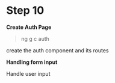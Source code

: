 # Step 10

**Create Auth Page**

>ng g c auth

create the auth component and its routes 

**Handling form input**

Handle user input
